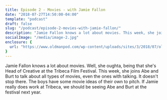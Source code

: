 ```yaml
---
title: Episode 2 - Movies - with Jamie Fallon
date: "2018-07-27T14:50:00-04:00"
template: "podcast"
draft: false
slug: "/podcast/episode-2-movies-with-jamie-fallon/"
description: "Jamie Fallon knows a lot about movies. This week, she joins Abe and Burt to talk about all types of movies, even the ones with talking."
socialImage: "/media/image-2.jpg"
enclosure: {
  url: "https://www.oldmanpod.com/wp-content/uploads/sites/3/2018/07/old-man-Episode-2.mp3"
}
---
```


Jamie Fallon knows a lot about movies. Well, she oughta, being that she's Head of Creative at the Tribeca Film Festival. This week, she joins Abe and Burt to talk about all types of movies, even the ones with talking. It doesn't stop there. The boys have some movie ideas of their own to pitch. If Jamie really does work at Tribeca, we should be seeing Abe and Burt at the festival next year.
